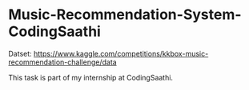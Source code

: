 # Music-Recommendation-System-CodingSaathi

Datset: https://www.kaggle.com/competitions/kkbox-music-recommendation-challenge/data

This task is part of my internship at CodingSaathi.
